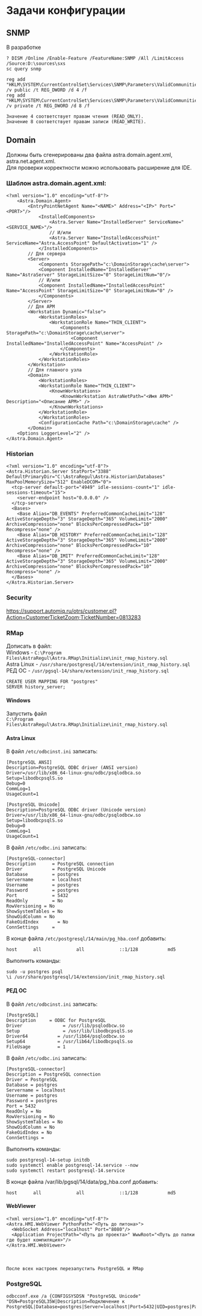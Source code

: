 # Задачи конфигурации

## SNMP
В разработке
```
? DISM /Online /Enable-Feature /FeatureName:SNMP /All /LimitAccess /Source:D:\sources\sxs
sc query snmp

reg add "HKLM\SYSTEM\CurrentControlSet\Services\SNMP\Parameters\ValidCommunities" /v public /t REG_DWORD /d 4 /f
reg add "HKLM\SYSTEM\CurrentControlSet\Services\SNMP\Parameters\ValidCommunities" /v private /t REG_DWORD /d 8 /f

Значение 4 соответствует правам чтения (READ_ONLY).
Значение 8 соответствует правам записи (READ_WRITE).
```
## Domain
Должны быть сгенерированы два файла astra.domain.agent.xml, astra.net.agent.xml.\
Для проверки корректности можно использовать расширение для IDE.

### Шаблон astra.domain.agent.xml:

```
<?xml version="1.0" encoding="utf-8"?>
    <Astra.Domain.Agent>
        <EntryPointNetAgent Name="<NAME>" Address="<IP>" Port="<PORT>"/>
            <InstalledComponents>
                <Astra.Server Name="InstalledServer" ServiceName="<SERVICE_NAME>"/>
                // И/или
                <Astra.Server Name="InstalledAccessPoint" ServiceName="Astra.AccessPoint" DefaultActivation="1" />
            </InstalledComponents>
        // Для сервера
        <Server> 
            <Components StoragePath="c:\DomainStorage\cache\server">  
            <Component InstalledName="InstalledServer" Name="AstraServer" StorageLimitSize="0" StorageLimitNum="0"/>
            // И/или
            <Component InstalledName="InstalledAccessPoint" Name="AccessPoint" StorageLimitSize="0" StorageLimitNum="0" />
            </Components>
        </Server>
        // Для АРМ 
        <Workstation Dynamic="false">
            <WorkstationRoles>
                <WorkstationRole Name="THIN_CLIENT">
                    <Components StoragePath="c:\DomainStorage\cache\server">
                        <Component InstalledName="InstalledAccessPoint" Name="AccessPoint" />
                    </Components>
                </WorkstationRole>
            </WorkstationRoles>
        </Workstation>
        // Для главного узла
        <Domain>
            <WorkstationRoles>
            <WorkstationRole Name="THIN_CLIENT">
                <KnownWorkstations>
                    <KnownWorkstation AstraNetPath="<Имя АРМ>" Description="<Описание АРМ>" />
                </KnownWorkstations>
            </WorkstationRole>
            </WorkstationRoles>
            <ConfigurationCache Path="c:\DomainStorage\cache" />
        </Domain>
    <Options LoggerLevel="2" />
</Astra.Domain.Agent>
```

### Historian
```
<?xml version="1.0" encoding="utf-8"?>
<Astra.Historian.Server StatPort="3388" DefaultPrimaryDir="C:\AstraRegul\Astra.Historian\Databases" MaxPoolMemorySize="512" EnableDCOM="0">
  <tcp-server default-port="4949" idle-sessions-count="1" idle-sessions-timeout="15">
    <server-endpoint host="0.0.0.0" />
  </tcp-server>
  <Bases>
    <Base Alias="DB_EVENTS" PreferredCommonCacheLimit="128" ActiveStorageDepth="3" StorageDepth="365" VolumeLimit="2000" ArchiveCompression="none" BlocksPerCompressedPack="10" Recompress="none" />
    <Base Alias="DB_HISTORY" PreferredCommonCacheLimit="128" ActiveStorageDepth="3" StorageDepth="365" VolumeLimit="2000" ArchiveCompression="none" BlocksPerCompressedPack="10" Recompress="none" />
    <Base Alias="DB_IMIT" PreferredCommonCacheLimit="128" ActiveStorageDepth="3" StorageDepth="365" VolumeLimit="2000" ArchiveCompression="none" BlocksPerCompressedPack="10" Recompress="none" />
  </Bases>
</Astra.Historian.Server>
```

### Security
https://support.automiq.ru/otrs/customer.pl?Action=CustomerTicketZoom;TicketNumber=0813283


### RMap
Дописать в файл: \
Windows - `C:\Program Files\AstraRegul\Astra.RMap\Initialize\init_rmap_history.sql` \
Astra Linux - `/usr/share/postgresql/14/extension/init_rmap_history.sql` \
РЕД ОС - `/usr/pgsql-14/share/extension/init_rmap_history.sql`
```
CREATE USER MAPPING FOR "postgres"
SERVER history_server;
```

#### Windows
Запустить файл \
`C:\Program Files\AstraRegul\Astra.RMap\Initialize\init_rmap_history.sql`

#### Astra Linux
	
В файл `/etc/odbcinst.ini` записать:
```
[PostgreSQL ANSI]
Description=PostgreSQL ODBC driver (ANSI version)
Driver=/usr/lib/x86_64-linux-gnu/odbc/psqlodbca.so
Setup=libodbcpsqlS.so
Debug=0
CommLog=1
UsageCount=1
 
[PostgreSQL Unicode]
Description=PostgreSQL ODBC driver (Unicode version)
Driver=/usr/lib/x86_64-linux-gnu/odbc/psqlodbcw.so
Setup=libodbcpsqlS.so
Debug=0
CommLog=1
UsageCount=1
```

В файл `/etc/odbc.ini` записать:
```
[PostgreSQL-connector]
Description      = PostgreSQL connection
Driver           = PostgreSQL Unicode
Database         = postgres
Servername       = localhost
Username         = postgres
Password         = postgres
Port             = 5432
ReadOnly         = No
RowVersioning = No
ShowSystemTables = No
ShowOidColumn = No
FakeOidIndex       = No
ConnSettings     =
```

В конце файла `/etc/postgresql/14/main/pg_hba.conf` добавить:
```
host      all             all             ::1/128           md5
```


Выполнить команды: 
```
sudo -u postgres psql	
\i /usr/share/postgresql/14/extension/init_rmap_history.sql
```

#### РЕД ОС

В файл `/etc/odbcinst.ini` записать:
```
[PostgreSQL]
Description     = ODBC for PostgreSQL
Driver               = /usr/lib/psqlodbcw.so
Setup                = /usr/lib/libodbcpsqlS.so
Driver64           = /usr/lib64/psqlodbcw.so
Setup64            = /usr/lib64/libodbcpsqlS.so
FileUsage          = 1
```

В файл `/etc/odbc.ini` записать:
```
[PostgreSQL-connector]
Description = PostgreSQL connection
Driver = PostgreSQL
Database = postgres
Servername = localhost
Username = postgres
Password = postgres
Port = 5432
ReadOnly = No
RowVersioning = No
ShowSystemTables = No
ShowOidColumn = No
FakeOidIndex = No
ConnSettings =
```

Выполнить команды:
```
sudo postgresql-14-setup initdb
sudo systemctl enable postgresql-14.service --now
sudo systemctl restart postgresql-14.service
```

В конце файла /var/lib/pgsql/14/data/pg_hba.conf добавить:
```
host      all             all             ::1/128           md5
```

#### WebViewer
```
<?xml version="1.0" encoding="utf-8"?>
<Astra.HMI.WebViewer PythonPath="<Путь до питона>"> 
  <WebSocket Address="localhost" Port="8080"/>
  <Application ProjectPath="<Путь до проекта>" WwwRoot="<Путь до папки где будет компиляция>"/>
</Astra.HMI.WebViewer>
```
\
\
`После всех настроек перезапустить PostgreSQL и RMap`


### PostgreSQL
```
odbcconf.exe /a {CONFIGSYSDSN "PostgreSQL Unicode" "DSN=PostgreSQL35W|Description=Подключение к PostgreSQL|Database=postgres|Server=localhost|Port=5432|UID=postgres|Password=postgres"}
```